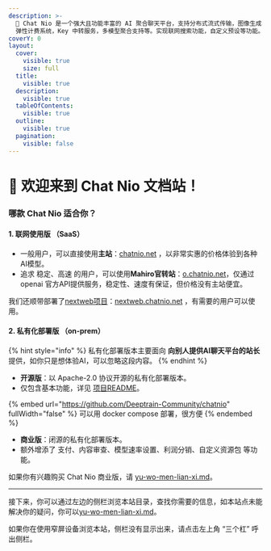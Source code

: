 ```yaml
---
description: >-
  🚀 Chat Nio 是一个强大且功能丰富的 AI 聚合聊天平台，支持分布式流式传输，图像生成，对话跨设备自动同步和分享功能实现订阅和 Token
  弹性计费系统，Key 中转服务，多模型聚合支持等。实现联网搜索功能，自定义预设等功能。
coverY: 0
layout:
  cover:
    visible: true
    size: full
  title:
    visible: true
  description:
    visible: true
  tableOfContents:
    visible: true
  outline:
    visible: true
  pagination:
    visible: false
---
```


# 👋 欢迎来到 Chat Nio 文档站！

### 哪款 Chat Nio 适合你？

#### 1. 联网使用版 （SaaS）

* 一般用户，可以直接使用**主站**：[chatnio.net](https://chatnio.net/) ，以非常实惠的价格体验到各种AI模型。
* 追求 稳定、高速 的用户，可以使用**Mahiro官转站**：[o.chatnio.net](https://o.chatnio.net/)，仅通过 openai 官方API提供服务，稳定性、速度有保证，但价格没有主站便宜。

我们还顺带部署了[nextweb项目](https://github.com/ChatGPTNextWeb/ChatGPT-Next-Web)：[nextweb.chatnio.net](https://nextweb.chatnio.net/#/settings) ，有需要的用户可以使用。

#### 2. 私有化部署版 （on-prem）

{% hint style="info" %}
私有化部署版本主要面向 **向别人提供AI聊天平台的站长** 提供，如你只是想体验AI，可以忽略这段内容。
{% endhint %}

* **开源版**：以 Apache-2.0 协议开源的私有化部署版本。
* 仅包含基本功能，详见 [项目README](https://github.com/Deeptrain-Community/chatnio/blob/main/README\_zh-CN.md)。

{% embed url="https://github.com/Deeptrain-Community/chatnio" fullWidth="false" %}
可以用 docker compose 部署，很方便
{% endembed %}

* **商业版**：闭源的私有化部署版本。
* 额外增添了 支付、内容审查、模型速率设置、利润分销、自定义资源包 等功能。

如果你有兴趣购买 Chat Nio 商业版，请 [yu-wo-men-lian-xi.md](yu-wo-men-lian-xi.md "mention")。

***

接下来，你可以通过左边的侧栏浏览本站目录，查找你需要的信息，如本站点未能解决你的疑问，你可以[yu-wo-men-lian-xi.md](yu-wo-men-lian-xi.md "mention")。

如果你在使用窄屏设备浏览本站，侧栏没有显示出来，请点击左上角 “三个杠” 呼出侧栏。
